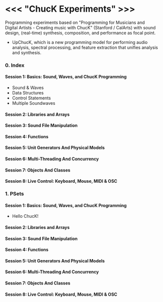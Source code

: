 # <<< "ChucK Experiments" >>>

Programming experiments based on "Programming for Musicians and Digital Artists - Creating music with ChucK" (Stanford / CalArts) with sound design, (real-time) synthesis, composition, and performance as focal point.

+ UpChucK, which is a new programming model for performing audio analysis, spectral processing, and feature extraction that unifies analysis and synthesis.


### 0. Index
#### Session 1: Basics: Sound, Waves, and ChucK Programming
- Sound & Waves
- Data Structures
- Control Statements
- Multiple Soundwaves

#### Session 2: Libraries and Arrays
#### Session 3: Sound File Manipulation
#### Session 4: Functions
#### Session 5: Unit Generators And Physical Models 
#### Session 6: Multi-Threading And Concurrency 
#### Session 7: Objects And Classes
#### Session 8: Live Control: Keyboard, Mouse, MIDI & OSC 

### 1. PSets
#### Session 1: Basics: Sound, Waves, and ChucK Programming
- Hello ChucK! 

#### Session 2: Libraries and Arrays
#### Session 3: Sound File Manipulation
#### Session 4: Functions
#### Session 5: Unit Generators And Physical Models 
#### Session 6: Multi-Threading And Concurrency 
#### Session 7: Objects And Classes
#### Session 8: Live Control: Keyboard, Mouse, MIDI & OSC 
